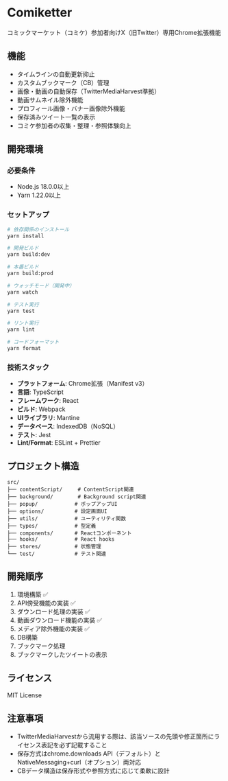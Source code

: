 # Comiketter

コミックマーケット（コミケ）参加者向けX（旧Twitter）専用Chrome拡張機能

## 機能

- タイムラインの自動更新抑止
- カスタムブックマーク（CB）管理
- 画像・動画の自動保存（TwitterMediaHarvest準拠）
- 動画サムネイル除外機能
- プロフィール画像・バナー画像除外機能
- 保存済みツイート一覧の表示
- コミケ参加者の収集・整理・参照体験向上

## 開発環境

### 必要条件

- Node.js 18.0.0以上
- Yarn 1.22.0以上

### セットアップ

```bash
# 依存関係のインストール
yarn install

# 開発ビルド
yarn build:dev

# 本番ビルド
yarn build:prod

# ウォッチモード（開発中）
yarn watch

# テスト実行
yarn test

# リント実行
yarn lint

# コードフォーマット
yarn format
```

### 技術スタック

- **プラットフォーム**: Chrome拡張（Manifest v3）
- **言語**: TypeScript
- **フレームワーク**: React
- **ビルド**: Webpack
- **UIライブラリ**: Mantine
- **データベース**: IndexedDB（NoSQL）
- **テスト**: Jest
- **Lint/Format**: ESLint + Prettier

## プロジェクト構造

```
src/
├── contentScript/     # ContentScript関連
├── background/        # Background script関連
├── popup/            # ポップアップUI
├── options/          # 設定画面UI
├── utils/            # ユーティリティ関数
├── types/            # 型定義
├── components/       # Reactコンポーネント
├── hooks/            # React hooks
├── stores/           # 状態管理
└── test/             # テスト関連
```

## 開発順序

1. 環境構築 ✅
2. API傍受機能の実装 ✅
3. ダウンロード処理の実装 ✅
4. 動画ダウンロード機能の実装 ✅
5. メディア除外機能の実装 ✅
6. DB構築
7. ブックマーク処理
8. ブックマークしたツイートの表示

## ライセンス

MIT License

## 注意事項

- TwitterMediaHarvestから流用する際は、該当ソースの先頭や修正箇所にライセンス表記を必ず記載すること
- 保存方式はchrome.downloads API（デフォルト）とNativeMessaging+curl（オプション）両対応
- CBデータ構造は保存形式や参照方式に応じて柔軟に設計 